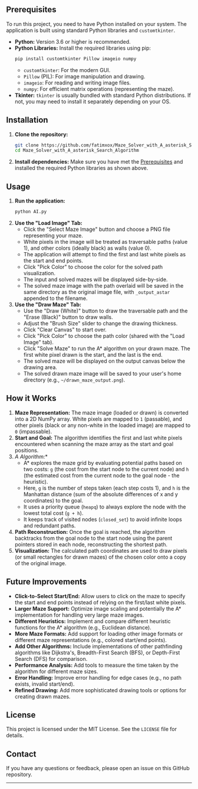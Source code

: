 
## Prerequisites

To run this project, you need to have Python installed on your system. The application is built using standard Python libraries and `customtkinter`.

*   **Python:** Version 3.6 or higher is recommended.
*   **Python Libraries:** Install the required libraries using pip:
    ```bash
    pip install customtkinter Pillow imageio numpy
    ```
    *   `customtkinter`: For the modern GUI.
    *   `Pillow` (PIL): For image manipulation and drawing.
    *   `imageio`: For reading and writing image files.
    *   `numpy`: For efficient matrix operations (representing the maze).
*   **Tkinter:** `tkinter` is usually bundled with standard Python distributions. If not, you may need to install it separately depending on your OS.

## Installation

1.  **Clone the repository:**
    ```bash
    git clone https://github.com/fatimxox/Maze_Solver_with_A_asterisk_Search_Algorithm.git
    cd Maze_Solver_with_A_asterisk_Search_Algorithm
    ```

2.  **Install dependencies:** Make sure you have met the [Prerequisites](#prerequisites) and installed the required Python libraries as shown above.

## Usage

1.  **Run the application:**
    ```bash
    python AI.py
    ```
2.  **Use the "Load Image" Tab:**
    *   Click the "Select Maze Image" button and choose a PNG file representing your maze.
    *   White pixels in the image will be treated as traversable paths (value 1), and other colors (ideally black) as walls (value 0).
    *   The application will attempt to find the first and last white pixels as the start and end points.
    *   Click "Pick Color" to choose the color for the solved path visualization.
    *   The input and solved mazes will be displayed side-by-side.
    *   The solved maze image with the path overlaid will be saved in the same directory as the original image file, with `_output_astar` appended to the filename.
3.  **Use the "Draw Maze" Tab:**
    *   Use the "Draw (White)" button to draw the traversable path and the "Erase (Black)" button to draw walls.
    *   Adjust the "Brush Size" slider to change the drawing thickness.
    *   Click "Clear Canvas" to start over.
    *   Click "Pick Color" to choose the path color (shared with the "Load Image" tab).
    *   Click "Solve Maze" to run the A* algorithm on your drawn maze. The first white pixel drawn is the start, and the last is the end.
    *   The solved maze will be displayed on the output canvas below the drawing area.
    *   The solved drawn maze image will be saved to your user's home directory (e.g., `~/drawn_maze_output.png`).

## How it Works

1.  **Maze Representation:** The maze image (loaded or drawn) is converted into a 2D NumPy array. White pixels are mapped to `1` (passable), and other pixels (black or any non-white in the loaded image) are mapped to `0` (impassable).
2.  **Start and Goal:** The algorithm identifies the first and last white pixels encountered when scanning the maze array as the start and goal positions.
3.  **A* Algorithm:**
    *   A* explores the maze grid by evaluating potential paths based on two costs: `g` (the cost from the start node to the current node) and `h` (the estimated cost from the current node to the goal node - the heuristic).
    *   Here, `g` is the number of steps taken (each step costs 1), and `h` is the Manhattan distance (sum of the absolute differences of x and y coordinates) to the goal.
    *   It uses a priority queue (`heapq`) to always explore the node with the lowest total cost (`g + h`).
    *   It keeps track of visited nodes (`closed_set`) to avoid infinite loops and redundant paths.
4.  **Path Reconstruction:** Once the goal is reached, the algorithm backtracks from the goal node to the start node using the parent pointers stored in each node, reconstructing the shortest path.
5.  **Visualization:** The calculated path coordinates are used to draw pixels (or small rectangles for drawn mazes) of the chosen color onto a copy of the original image.

## Future Improvements

*   **Click-to-Select Start/End:** Allow users to click on the maze to specify the start and end points instead of relying on the first/last white pixels.
*   **Larger Maze Support:** Optimize image scaling and potentially the A* implementation for handling very large maze images.
*   **Different Heuristics:** Implement and compare different heuristic functions for the A* algorithm (e.g., Euclidean distance).
*   **More Maze Formats:** Add support for loading other image formats or different maze representations (e.g., colored start/end points).
*   **Add Other Algorithms:** Include implementations of other pathfinding algorithms like Dijkstra's, Breadth-First Search (BFS), or Depth-First Search (DFS) for comparison.
*   **Performance Analysis:** Add tools to measure the time taken by the algorithm for different maze sizes.
*   **Error Handling:** Improve error handling for edge cases (e.g., no path exists, invalid start/end).
*   **Refined Drawing:** Add more sophisticated drawing tools or options for creating drawn mazes.


## License

This project is licensed under the MIT License. See the `LICENSE` file for details.

## Contact

If you have any questions or feedback, please open an issue on this GitHub repository.

---
